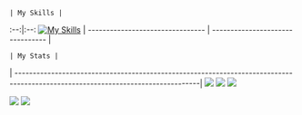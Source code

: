 	| My Skills |
 :--:|:--:
[![My Skills](https://skillicons.dev/icons?i=js,html,css,cpp,discord)](https://skillicons.dev)
| -------------------------------- | -------------------------------- |

	| My Stats |
| --------------------------------------------------------------------------------------------------------------------------------|
![](http://github-profile-summary-cards.vercel.app/api/cards/profile-details?username=nzodasic&theme=darcula) ![](http://github-profile-summary-cards.vercel.app/api/cards/productive-time?username=Nzodasic&theme=darcula&utcOffset=8)
![](http://github-profile-summary-cards.vercel.app/api/cards/repos-per-language?username=Nzodasic&theme=darcula)

![](http://github-profile-summary-cards.vercel.app/api/cards/most-commit-language?username=Nzodasic&theme=darcula) ![](http://github-profile-summary-cards.vercel.app/api/cards/stats?username=Nzodasic&theme=darcula)
